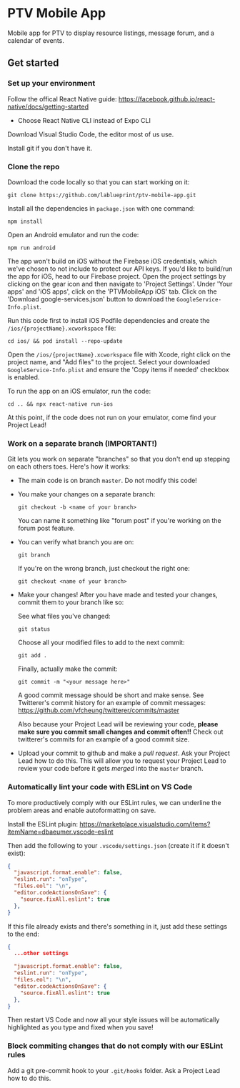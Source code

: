 # PTV Mobile App

Mobile app for PTV to display resource listings, message forum, and a calendar of events.

## Get started

### Set up your environment

Follow the offical React Native guide: https://facebook.github.io/react-native/docs/getting-started
- Choose React Native CLI instead of Expo CLI

Download Visual Studio Code, the editor most of us use.

Install git if you don't have it.

### Clone the repo

Download the code locally so that you can start working on it:

```git clone https://github.com/lablueprint/ptv-mobile-app.git```

Install all the dependencies in `package.json` with one command:

```npm install```

Open an Android emulator and run the code:

```npm run android```

The app won't build on iOS without the Firebase iOS credentials, which we've chosen to not include to protect our API keys. If you'd like to build/run the app for iOS, head to our Firebase project. Open the project settings by clicking on the gear icon and then navigate to 'Project Settings'. Under 'Your apps' and 'iOS apps', click on the 'PTVMobileApp iOS' tab. Click on the 'Download google-services.json' button to download the `GoogleService-Info.plist`. 

Run this code first to install iOS Podfile dependencies and create the `/ios/{projectName}.xcworkspace` file:

```cd ios/ && pod install --repo-update```

Open the `/ios/{projectName}.xcworkspace` file with Xcode, right click on the project name, and "Add files" to the project. Select your downloaded `GoogleService-Info.plist` and ensure the 'Copy items if needed' checkbox is enabled. 

To run the app on an iOS emulator, run the code:

```cd .. && npx react-native run-ios```


At this point, if the code does not run on your emulator, come find your Project Lead!


### Work on a separate branch (IMPORTANT!)

Git lets you work on separate "branches" so that you don't end up stepping on each others toes. Here's how it works:
- The main code is on branch `master`. Do not modify this code!
- You make your changes on a separate branch:

  ```git checkout -b <name of your branch>```

  You can name it something like "forum post" if you're working on the forum post feature.

- You can verify what branch you are on:

  ```git branch```

  If you're on the wrong branch, just checkout the right one: 

  ```git checkout <name of your branch>```

- Make your changes! After you have made and tested your changes, commit them to your branch like so:

  See what files you've changed:

  ```git status```
  
  Choose all your modified files to add to the next commit:

  ```git add .```

  Finally, actually make the commit:

  ```git commit -m "<your message here>"```
  
  A good commit message should be short and make sense. See Twitterer's commit history for an example of commit messages: https://github.com/vfcheung/twitterer/commits/master

  Also because your Project Lead will be reviewing your code, **please make sure you commit small changes and commit often!!** Check out twitterer's commits for an example of a good commit size.

- Upload your commit to github and make a *pull request*. Ask your Project Lead how to do this. This will allow you to request your Project Lead to review your code before it gets *merged* into the `master` branch.


### Automatically lint your code with ESLint on VS Code

To more productively comply with our ESLint rules, we can underline the problem areas and enable autoformatting on save.

Install the ESLint plugin: https://marketplace.visualstudio.com/items?itemName=dbaeumer.vscode-eslint

Then add the following to your `.vscode/settings.json` (create it if it doesn't exist):

```json
{
  "javascript.format.enable": false,
  "eslint.run": "onType",
  "files.eol": "\n",
  "editor.codeActionsOnSave": {
    "source.fixAll.eslint": true
  },
}

```

If this file already exists and there's something in it, just add these settings to the end:

```json
{
  ...other settings

  "javascript.format.enable": false,
  "eslint.run": "onType",
  "files.eol": "\n",
  "editor.codeActionsOnSave": {
    "source.fixAll.eslint": true
  },
}
```

Then restart VS Code and now all your style issues will be automatically highlighted as you type and fixed when you save!

### Block commiting changes that do not comply with our ESLint rules

Add a git pre-commit hook to your `.git/hooks` folder. Ask a Project Lead how to do this.
